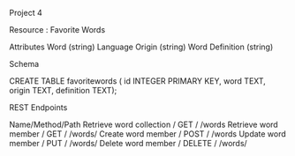 Project 4

Resource : Favorite Words

Attributes
Word (string)
Language Origin (string)
Word Definition (string)

Schema

CREATE TABLE favoritewords (
id INTEGER PRIMARY KEY,
word TEXT,
origin TEXT,
definition TEXT);

REST Endpoints

Name/Method/Path
Retrieve word collection / GET / /words
Retrieve word member / GET / /words/<id>
Create word member / POST / /words
Update word member / PUT / /words/<id>
Delete word member / DELETE / /words/<id>
